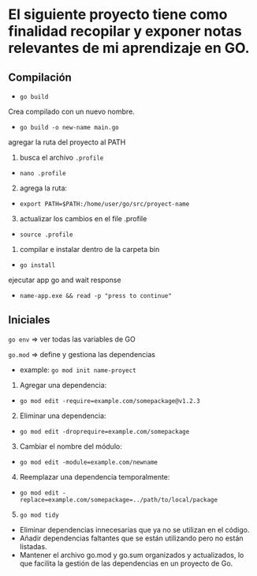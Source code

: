 # El siguiente proyecto tiene como finalidad recopilar y exponer notas relevantes de mi aprendizaje en GO.

## Compilación

- ``go build``

Crea compilado con un nuevo nombre.  
- ``go build -o new-name main.go``

agregar la ruta del proyecto al PATH  
1. busca el archivo ``.profile ``
- ``nano .profile``  
2. agrega la ruta:  
- ``export PATH=$PATH:/home/user/go/src/proyect-name``
3. actualizar los cambios en el file .profile  
- ``source .profile``

1. compilar e instalar dentro de la carpeta bin  
- ``go install``

ejecutar app go and wait response  
- ``name-app.exe && read -p "press to continue" ``

## Iniciales    
``go env`` => ver todas las variables de GO

``go.mod`` => define y gestiona las dependencias
- example: ``go mod init name-proyect``
  
1. Agregar una dependencia:
- ``go mod edit -require=example.com/somepackage@v1.2.3``
﻿
2. Eliminar una dependencia:
- ``go mod edit -droprequire=example.com/somepackage``

3. Cambiar el nombre del módulo:
- ``go mod edit -module=example.com/newname``

4. Reemplazar una dependencia temporalmente:
- ``go mod edit -replace=example.com/somepackage=../path/to/local/package``

5. ``go mod tidy``
- Eliminar dependencias innecesarias que ya no se utilizan en el código.  
- Añadir dependencias faltantes que se están utilizando pero no están listadas.  
- Mantener el archivo go.mod y go.sum organizados y actualizados, lo que facilita la gestión de las dependencias en un proyecto de Go.
